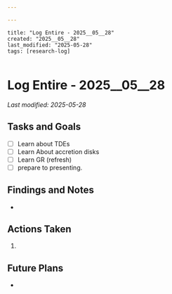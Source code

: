 ```yaml
---

---
```

```
title: "Log Entire - 2025__05__28"
created: "2025__05__28"
last_modified: "2025-05-28"
tags: [research-log]
 
```



# Log Entire - 2025__05__28  
_Last modified: 2025-05-28_

## Tasks and Goals
- [ ] Learn about TDEs
- [ ] Learn About accretion disks
- [ ] Learn GR (refresh)
- [ ] prepare to presenting.

## Findings and Notes
- 

## Actions Taken
1. 

## Future Plans
- 

